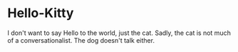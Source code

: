 # Hello-Kitty
I don't want to say Hello to the world, just the cat.
Sadly, the cat is not much of a conversationalist. 
The dog doesn't talk either.
